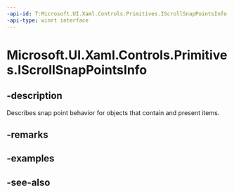 ```yaml
---
-api-id: T:Microsoft.UI.Xaml.Controls.Primitives.IScrollSnapPointsInfo
-api-type: winrt interface
---
```


<!-- Interface syntax.
public interface IScrollSnapPointsInfo : 
-->

# Microsoft.UI.Xaml.Controls.Primitives.IScrollSnapPointsInfo

## -description
Describes snap point behavior for objects that contain and present items.

## -remarks

## -examples

## -see-also
